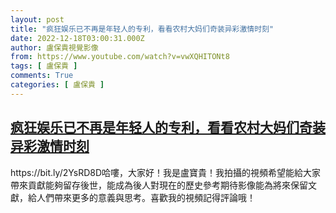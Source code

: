 ```yaml
---
layout: post
title: "疯狂娱乐已不再是年轻人的专利，看看农村大妈们奇装异彩激情时刻"
date: 2022-12-18T03:00:31.000Z
author: 盧保貴視覺影像
from: https://www.youtube.com/watch?v=vwXQHITONt8
tags: [ 盧保貴 ]
comments: True
categories: [ 盧保貴 ]
---
```

<!--1671332431000-->
[疯狂娱乐已不再是年轻人的专利，看看农村大妈们奇装异彩激情时刻](https://www.youtube.com/watch?v=vwXQHITONt8)
------

<div>
https://bit.ly/2YsRD8D哈嘍，大家好！我是盧寶貴！我拍攝的視頻希望能給大家帶來貢獻能夠留存後世，能成為後人對現在的歷史參考期待影像能為將來保留文獻，給人們帶來更多的意義與思考。喜歡我的視頻記得評論哦！
</div>

